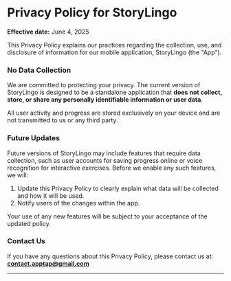 # Privacy Policy for StoryLingo

**Effective date:** June 4, 2025

This Privacy Policy explains our practices regarding the collection, use, and disclosure of information for our mobile application, StoryLingo (the "App").

### No Data Collection

We are committed to protecting your privacy. The current version of StoryLingo is designed to be a standalone application that **does not collect, store, or share any personally identifiable information or user data**.

All user activity and progress are stored exclusively on your device and are not transmitted to us or any third party.

### Future Updates

Future versions of StoryLingo may include features that require data collection, such as user accounts for saving progress online or voice recognition for interactive exercises. Before we enable any such features, we will:

1.  Update this Privacy Policy to clearly explain what data will be collected and how it will be used.
2.  Notify users of the changes within the app.

Your use of any new features will be subject to your acceptance of the updated policy.

### Contact Us

If you have any questions about this Privacy Policy, please contact us at: **contact.apptap@gmail.com**

---
